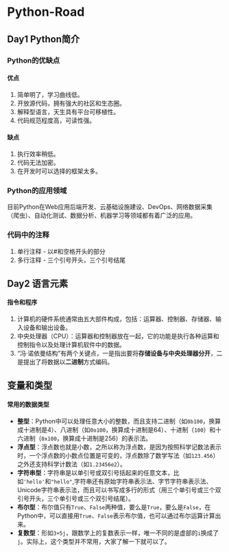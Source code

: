 # Python-Road

## Day1		Python简介
### Python的优缺点
#### 优点
1. 简单明了，学习曲线低。
2. 开放源代码，拥有强大的社区和生态圈。
3. 解释型语言，天生具有平台可移植性。
4. 代码规范程度高，可读性强。
#### 缺点
1. 执行效率稍低。
2. 代码无法加密。
3. 在开发时可以选择的框架太多。
### Python的应用领域
目前Python在Web应用后端开发、云基础设施建设、DevOps、网络数据采集（爬虫）、自动化测试、数据分析、机器学习等领域都有着广泛的应用。
### 代码中的注释
1. 单行注释 - 以#和空格开头的部分
2. 多行注释 - 三个引号开头，三个引号结尾

## Day2		语言元素
#### 指令和程序
1. 计算机的硬件系统通常由五大部件构成，包括：运算器、控制器、存储器、输入设备和输出设备。
2. 中央处理器（CPU）：运算器和控制器放在一起，它的功能是执行各种运算和控制指令以及处理计算机软件中的数据。
3. “冯·诺依曼结构”有两个关键点，一是指出要将**存储设备与中央处理器分开**，二是提出了将数据以**二进制**方式编码。
## 变量和类型
#### 常用的数据类型
- **整型**：Python中可以处理任意大小的整数，而且支持二进制（如`0b100`，换算成十进制是4）、八进制（如`0o100`，换算成十进制是64）、十进制（`100`）和十六进制（`0x100`，换算成十进制是256）的表示法。
- **浮点型**：浮点数也就是小数，之所以称为浮点数，是因为按照科学记数法表示时，一个浮点数的小数点位置是可变的，浮点数除了数学写法（如`123.456`）之外还支持科学计数法（如`1.23456e2`）。
- **字符串型**：字符串是以单引号或双引号括起来的任意文本，比如`'hello'`和`"hello"`,字符串还有原始字符串表示法、字节字符串表示法、Unicode字符串表示法，而且可以书写成多行的形式（用三个单引号或三个双引号开头，三个单引号或三个双引号结尾）。
- **布尔型**：布尔值只有`True`、`False`两种值，要么是`True`，要么是`False`，在Python中，可以直接用`True`、`False`表示布尔值，也可以通过布尔运算计算出来。
- **复数型**：形如`3+5j`，跟数学上的复数表示一样，唯一不同的是虚部的`i`换成了`j`。实际上，这个类型并不常用，大家了解一下就可以了。
